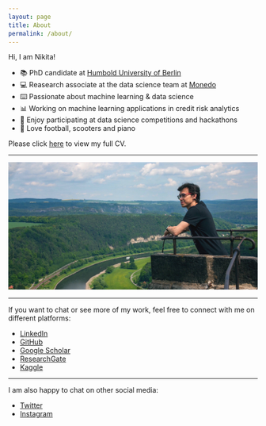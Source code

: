 ```yaml
---
layout: page
title: About
permalink: /about/
---
```


Hi, I am Nikita!

- 📚 PhD candidate at [Humbold University of Berlin](https://www.wiwi.hu-berlin.de/en)
- 💻 Reasearch associate at the data science team at [Monedo](https://www.monedo.com) 
- ⌨️ Passionate about machine learning & data science
- 📊 Working on machine learning applications in credit risk analytics
- 🏅 Enjoy participating at data science competitions and hackathons
- 🧩 Love football, scooters and piano

Please click [here](https://kozodoi.me/cv.pdf) to view my full CV.

---

![photo](../images/photo.jpg)

---

If you want to chat or see more of my work, feel free to connect with me on different platforms:

<ul>
  <li><a href="https://www.linkedin.com/in/kozodoi">LinkedIn</a></li>
  <li><a href="https://github.com/kozodoi">GitHub</a></li>
  <li><a href="https://scholar.google.com/citations?user=58tMuD0AAAAJ&amp;hl=en">Google Scholar</a></li>
  <li><a href="https://www.researchgate.net/profile/Nikita_Kozodoi">ResearchGate</a></li>
  <li><a href="https://www.kaggle.com/kozodoi">Kaggle</a></li>
</ul>

---

I am also happy to chat on other social media:

<ul>
  <li><a href="https://twitter.com/n_kozodoi">Twitter</a></li>
  <li><a href="https://www.instagram.com/n_kozodoi/">Instagram</a></li>
</ul>
